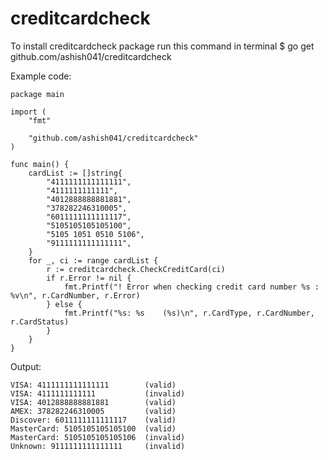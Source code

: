 # creditcardcheck
To install creditcardcheck package run this command in terminal
$ go get github.com/ashish041/creditcardcheck

Example code:

```
package main

import (
	"fmt"

	"github.com/ashish041/creditcardcheck"
)

func main() {
	cardList := []string{
		"4111111111111111",
		"4111111111111",
		"4012888888881881",
		"378282246310005",
		"6011111111111117",
		"5105105105105100",
		"5105 1051 0510 5106",
		"9111111111111111",
	}
	for _, ci := range cardList {
		r := creditcardcheck.CheckCreditCard(ci)
		if r.Error != nil {
			fmt.Printf("! Error when checking credit card number %s : %v\n", r.CardNumber, r.Error)
		} else {
			fmt.Printf("%s: %s    (%s)\n", r.CardType, r.CardNumber, r.CardStatus)
		}
	}
}
```


Output:
```
VISA: 4111111111111111        (valid)
VISA: 4111111111111           (invalid)
VISA: 4012888888881881        (valid)
AMEX: 378282246310005         (valid)
Discover: 6011111111111117    (valid)
MasterCard: 5105105105105100  (valid)
MasterCard: 5105105105105106  (invalid)
Unknown: 9111111111111111     (invalid)
```

